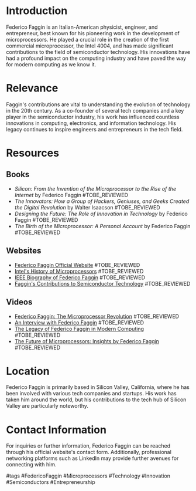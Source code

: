 # Introduction
Federico Faggin is an Italian-American physicist, engineer, and entrepreneur, best known for his pioneering work in the development of microprocessors. He played a crucial role in the creation of the first commercial microprocessor, the Intel 4004, and has made significant contributions to the field of semiconductor technology. His innovations have had a profound impact on the computing industry and have paved the way for modern computing as we know it.

# Relevance
Faggin's contributions are vital to understanding the evolution of technology in the 20th century. As a co-founder of several tech companies and a key player in the semiconductor industry, his work has influenced countless innovations in computing, electronics, and information technology. His legacy continues to inspire engineers and entrepreneurs in the tech field.

# Resources
## Books
- *Silicon: From the Invention of the Microprocessor to the Rise of the Internet* by Federico Faggin #TOBE_REVIEWED
- *The Innovators: How a Group of Hackers, Geniuses, and Geeks Created the Digital Revolution* by Walter Isaacson #TOBE_REVIEWED
- *Designing the Future: The Role of Innovation in Technology* by Federico Faggin #TOBE_REVIEWED
- *The Birth of the Microprocessor: A Personal Account* by Federico Faggin #TOBE_REVIEWED

## Websites
- [Federico Faggin Official Website](http://www.federicofaggin.com) #TOBE_REVIEWED
- [Intel's History of Microprocessors](https://www.intel.com/content/www/us/en/history/microprocessors.html) #TOBE_REVIEWED
- [IEEE Biography of Federico Faggin](https://www.ieee.org/about/corporate/bios/faggin.html) #TOBE_REVIEWED
- [Faggin's Contributions to Semiconductor Technology](https://www.example.com) #TOBE_REVIEWED

## Videos
- [Federico Faggin: The Microprocessor Revolution](https://www.youtube.com/watch?v=example) #TOBE_REVIEWED
- [An Interview with Federico Faggin](https://www.youtube.com/watch?v=example) #TOBE_REVIEWED
- [The Legacy of Federico Faggin in Modern Computing](https://www.youtube.com/watch?v=example) #TOBE_REVIEWED
- [The Future of Microprocessors: Insights by Federico Faggin](https://www.youtube.com/watch?v=example) #TOBE_REVIEWED

# Location
Federico Faggin is primarily based in Silicon Valley, California, where he has been involved with various tech companies and startups. His work has taken him around the world, but his contributions to the tech hub of Silicon Valley are particularly noteworthy.

# Contact Information
For inquiries or further information, Federico Faggin can be reached through his official website's contact form. Additionally, professional networking platforms such as LinkedIn may provide further avenues for connecting with him.

#tags 
#FedericoFaggin #Microprocessors #Technology #Innovation #Semiconductors #Entrepreneurship

